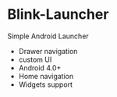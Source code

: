 # Blink-Launcher
Simple Android Launcher

- Drawer navigation
- custom UI
- Android 4.0+
- Home navigation
- Widgets support
